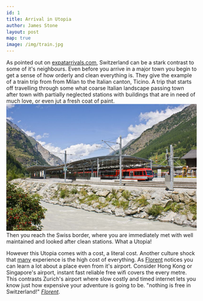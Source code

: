 ```yaml
---
id: 1
title: Arrival in Utopia
author: James Stone
layout: post
map: true
image: /img/train.jpg
---
```

As pointed out on [expatarrivals.com](http://expatarrivals.com), Switzerland can be a stark contrast to some of it's neighbours. Even before you arrive in a major town you begin to get a sense of how orderly and clean everything is. They give the example of a train trip from from Milan to the Italian canton, Ticino. A trip that starts off travelling through some what coarse Italian landscape passing town after town with partially neglected stations with buildings that are in need of much love, or even jut a fresh coat of paint.
![Täsch station, Switzerland near the Matterhorn](/img/trainstation.jpg)
Then you reach the Swiss border, where you are immediately met with well maintained and looked after clean stations. What a Utopia!

However this Utopia comes with a cost, a literal cost. Another culture shock that [many](http://www.culture-shock.me/story/77669) experience is the high cost of everything. As [Florent](http://www.culture-shock.me/story/77669) notices you can learn a lot about a place even from it's airport. Consider Hong Kong or Singapore's airport, instant fast reliable free wifi covers the every metre. This contrasts Zurich's airport where slow costly and timed internet lets you know just how expensive your adventure is going to be. "nothing is free in Switzerland!" [*Florent*](http://www.culture-shock.me/story/77669).